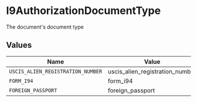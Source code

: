 # I9AuthorizationDocumentType

The document's document type


## Values

| Name                              | Value                             |
| --------------------------------- | --------------------------------- |
| `USCIS_ALIEN_REGISTRATION_NUMBER` | uscis_alien_registration_number   |
| `FORM_I94`                        | form_i94                          |
| `FOREIGN_PASSPORT`                | foreign_passport                  |